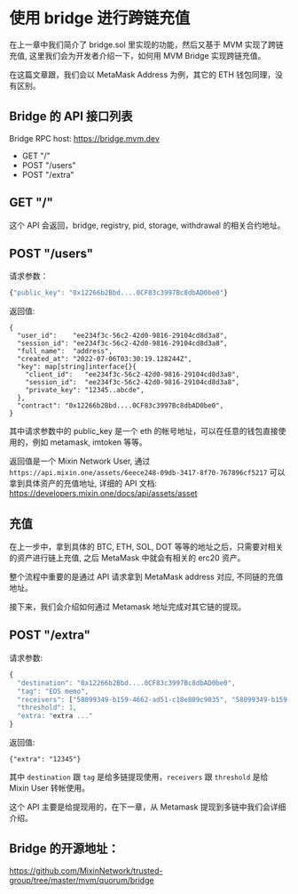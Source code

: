 # 使用 bridge 进行跨链充值

在上一章中我们简介了 bridge.sol 里实现的功能，然后又基于 MVM 实现了跨链充值, 这里我们会为开发者介绍一下，如何用 MVM Bridge 实现跨链充值。

在这篇文章跟，我们会以 MetaMask Address 为例，其它的 ETH 钱包同理，没有区别。

## Bridge 的 API 接口列表

Bridge RPC host: https://bridge.mvm.dev

* GET "/" 
* POST "/users"
* POST "/extra"

## GET "/"

这个 API 会返回，bridge, registry, pid, storage, withdrawal 的相关合约地址。

## POST "/users"

请求参数：

```javascript
{"public_key": "0x12266b2Bbd....0CF83c3997Bc8dbAD0be0"}
```

返回值:

```
{
  "user_id":    "ee234f3c-56c2-42d0-9816-29104cd8d3a8",
  "session_id": "ee234f3c-56c2-42d0-9816-29104cd8d3a8",
  "full_name":  "address",
  "created_at": "2022-07-06T03:30:19.128244Z",
  "key": map[string]interface{}{
    "client_id":   "ee234f3c-56c2-42d0-9816-29104cd8d3a8",
    "session_id":  "ee234f3c-56c2-42d0-9816-29104cd8d3a8",
    "private_key": "12345..abcde",
  },
  "contract": "0x12266b2Bbd....0CF83c3997Bc8dbAD0be0",
}
```

其中请求参数中的 public_key 是一个 eth 的帐号地址，可以在任意的钱包直接使用的，例如 metamask, imtoken 等等。

返回值是一个 Mixin Network User, 通过 `https://api.mixin.one/assets/6eece248-09db-3417-8f70-767896cf5217` 可以拿到具体资产的充值地址, 详细的 API 文档: https://developers.mixin.one/docs/api/assets/asset

## 充值

在上一步中，拿到具体的 BTC, ETH, SOL, DOT 等等的地址之后，只需要对相关的资产进行链上充值, 之后 MetaMask 中就会有相关的 erc20 资产。

整个流程中重要的是通过 API 请求拿到 MetaMask address 对应, 不同链的充值地址。

接下来，我们会介绍如何通过 Metamask 地址完成对其它链的提现。

## POST "/extra"

请求参数:

```javascript
{
  "destination": "0x12266b2Bbd....0CF83c3997Bc8dbAD0be0",
  "tag": "EOS memo",
  "receivers": ["58099349-b159-4662-ad51-c18e809c9035", "58099349-b159-4662-ad51-c18e809c9035", ...],
  "threshold": 1,
  "extra: "extra ..."
}
```

返回值: 

```
{"extra": "12345"}
```

其中 `destination` 跟 `tag` 是给多链提现使用，`receivers` 跟 `threshold` 是给 Mixin User 转帐使用。

这个 API 主要是给提现用的，在下一章，从 Metamask 提现到多链中我们会详细介绍。

## Bridge 的开源地址：

https://github.com/MixinNetwork/trusted-group/tree/master/mvm/quorum/bridge

